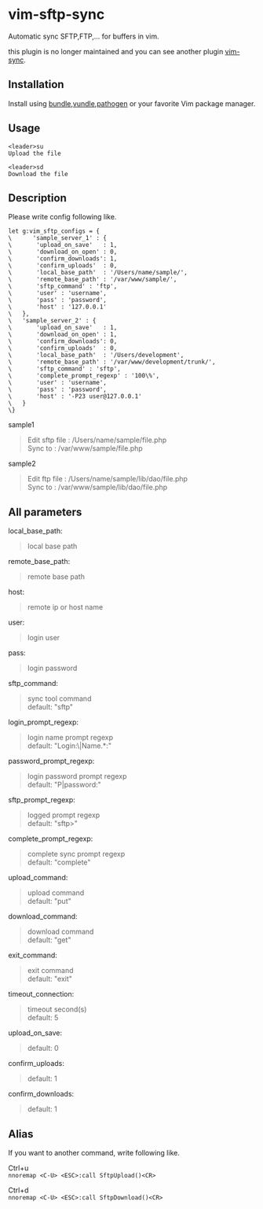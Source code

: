vim-sftp-sync
============

Automatic sync SFTP,FTP,... for buffers in vim.

this plugin is no longer maintained and you can see another plugin [vim-sync].

Installation
----

Install using [bundle],[vundle],[pathogen] or your favorite Vim package manager.

Usage
----
    <leader>su
    Upload the file
    
    <leader>sd
    Download the file

Description
----

Please write config following like.

    let g:vim_sftp_configs = {
    \      'sample_server_1' : {
    \    	'upload_on_save'   : 1,
    \    	'download_on_open' : 0,
    \    	'confirm_downloads': 1,
    \    	'confirm_uploads'  : 0,
    \		'local_base_path'  : '/Users/name/sample/',
    \		'remote_base_path' : '/var/www/sample/',
    \		'sftp_command' : 'ftp',
    \		'user' : 'username',
    \		'pass' : 'password',
    \		'host' : '127.0.0.1'
    \	},
    \	'sample_server_2' : {
    \       'upload_on_save'   : 1,
    \    	'download_on_open' : 1,
    \    	'confirm_downloads': 0,
    \    	'confirm_uploads'  : 0,
    \		'local_base_path'  : '/Users/development',
    \		'remote_base_path' : '/var/www/development/trunk/',
    \		'sftp_command' : 'sftp',
    \       'complete_prompt_regexp' : '100\%',
    \		'user' : 'username',
    \		'pass' : 'password',
    \		'host' : '-P23 user@127.0.0.1'
    \	}
    \}

sample1
 > Edit sftp file : /Users/name/sample/file.php  
 > Sync to : /var/www/sample/file.php

sample2
 > Edit ftp file : /Users/name/sample/lib/dao/file.php  
 > Sync to : /var/www/sample/lib/dao/file.php

All parameters
----

local_base_path:
 > local base path
 
remote_base_path:
 > remote base path
 
host:
 > remote ip or host name
 
user:
 > login user
 
pass:
 > login password
 
sftp_command:   
 > sync tool command  
 > default: "sftp"

login_prompt_regexp: 
 > login name prompt regexp  
 > default: "Login:\\|Name.*:"

password_prompt_regexp: 
 > login password prompt regexp  
 > default: "P\|password:"

sftp_prompt_regexp: 
 > logged prompt regexp  
 > default: "sftp>"

complete_prompt_regexp:
 > complete sync prompt regexp  
 > default: "complete"

upload_command:
 > upload command  
 > default: "put"

download_command:
 > download command  
 > default: "get"

exit_command:
 > exit command  
 > default: "exit"

timeout_connection:
 > timeout second(s)  
 > default: 5

upload_on_save:
 > default: 0

confirm_uploads:
 > default: 1

confirm_downloads:
 > default: 1


Alias
----
  
If you want to another command, write following like.

Ctrl+u  
    `nnoremap <C-U> <ESC>:call SftpUpload()<CR>`
    
Ctrl+d  
    `nnoremap <C-U> <ESC>:call SftpDownload()<CR>`
    
[vim-sync]:https://github.com/eshion/vim-sync/
[bundle]:https://github.com/bundler/bundler/
[vundle]:https://github.com/gmarik/vundle/
[pathogen]:https://github.com/tpope/vim-pathogen/
